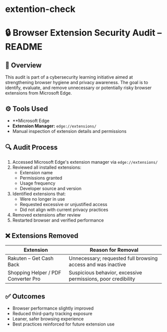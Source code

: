# extention-check

# 🔒 Browser Extension Security Audit – README

## 📌 Overview
This audit is part of a cybersecurity learning initiative aimed at strengthening browser hygiene and privacy awareness. The goal is to identify, evaluate, and remove unnecessary or potentially risky browser extensions from Microsoft Edge.

## ⚙️ Tools Used
- **Microsoft Edge
- **Extension Manager:** `edge://extensions/`
- Manual inspection of extension details and permissions

## 🔍 Audit Process

1. Accessed Microsoft Edge's extension manager via `edge://extensions/`
2. Reviewed all installed extensions:
   - Extension name
   - Permissions granted
   - Usage frequency
   - Developer source and version
3. Identified extensions that:
   - Were no longer in use
   - Requested excessive or unjustified access
   - Did not align with current privacy practices
4. Removed extensions after review
5. Restarted browser and verified performance

## ❌ Extensions Removed

| Extension                          | Reason for Removal                                          |
|-----------------------------------|--------------------------------------------------------------|
| Rakuten – Get Cash Back           | Unnecessary; requested full browsing access and was inactive |
| Shopping Helper / PDF Converter Pro | Suspicious behavior, excessive permissions, poor credibility |

## ✅ Outcomes
- Browser performance slightly improved
- Reduced third-party tracking exposure
- Leaner, safer browsing experience
- Best practices reinforced for future extension use
